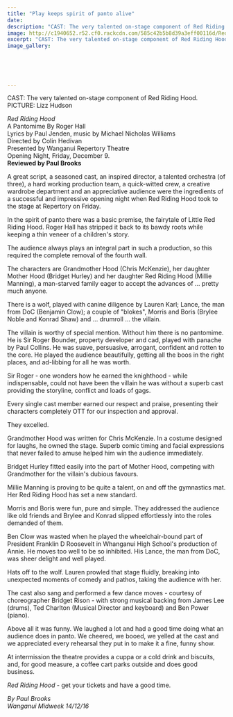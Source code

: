 ```yaml
---
title: "Play keeps spirit of panto alive"
date: 
description: "CAST: The very talented on-stage component of Red Riding Hood, Wanganui Midweek article..."
image: http://c1940652.r52.cf0.rackcdn.com/585c42b5b8d39a3eff00116d/Red-Riding-Hood-review-Midweek.jpg
excerpt: "CAST: The very talented on-stage component of Red Riding Hood."
image_gallery:
    
    
    
    
    
---
```


<p><span>CAST: The very talented on-stage component of Red Riding Hood. <br />PICTURE: Lizz Hudson</span></p>
<p><em>Red Riding Hood</em><br />A Pantomime By Roger Hall<br />Lyrics by Paul Jenden, music by Michael Nicholas Williams<br />Directed by Colin Hedivan<br />Presented by Wanganui Repertory Theatre<br />Opening Night, Friday, December 9.<br /><strong>Reviewed by Paul Brooks</strong></p>
<p>A great script, a seasoned cast, an inspired director, a talented orchestra (of three), a hard working production team, a quick-witted crew, a creative wardrobe department and an appreciative audience were the ingredients of a successful and impressive opening night when Red Riding Hood took to the stage at Repertory on Friday.</p>
<p>In the spirit of panto there was a basic premise, the fairytale of Little Red Riding Hood. Roger Hall has stripped it back to its bawdy roots while keeping a thin veneer of a children's story.</p>
<p>The audience always plays an integral part in such a production, so this required the complete removal of the fourth wall.</p>
<p>The characters are Grandmother Hood (Chris McKenzie), her daughter Mother Hood (Bridget Hurley) and her daughter Red Riding Hood (Millie Manning), a man-starved family eager to accept the advances of ... pretty much anyone.</p>
<p>There is a wolf, played with canine diligence by Lauren Karl; Lance, the man from DoC (Benjamin Clow); a couple of "blokes", Morris and Boris (Brylee Noble and Konrad Shaw) and ... drumroll ... the villain.</p>
<p>The villain is worthy of special mention. Without him there is no pantomime. He is Sir Roger Bounder, property developer and cad, played with panache by Paul Collins. He was suave, persuasive, arrogant, confident and rotten to the core. He played the audience beautifully, getting all the boos in the right places, and ad-libbing for all he was worth.</p>
<p>Sir Roger - one wonders how he earned the knighthood - while indispensable, could not have been the villain he was without a superb cast providing the storyline, conflict and loads of gags.</p>
<p>Every single cast member earned our respect and praise, presenting their characters completely OTT for our inspection and approval.</p>
<p>They excelled.</p>
<p>Grandmother Hood was written for Chris McKenzie. In a costume designed for laughs, he owned the stage. Superb comic timing and facial expressions that never failed to amuse helped him win the audience immediately.</p>
<p>Bridget Hurley fitted easily into the part of Mother Hood, competing with Grandmother for the villain's dubious favours.</p>
<p>Millie Manning is proving to be quite a talent, on and off the gymnastics mat. Her Red Riding Hood has set a new standard.</p>
<p>Morris and Boris were fun, pure and simple. They addressed the audience like old friends and Brylee and Konrad slipped effortlessly into the roles demanded of them.</p>
<p>Ben Clow was wasted when he played the wheelchair-bound part of President Franklin D Roosevelt in Whanganui High School's production of Annie. He moves too well to be so inhibited. His Lance, the man from DoC, was sheer delight and well played.</p>
<p>Hats off to the wolf. Lauren prowled that stage fluidly, breaking into unexpected moments of comedy and pathos, taking the audience with her.</p>
<p>The cast also sang and performed a few dance moves - courtesy of choreographer Bridget Rison - with strong musical backing from James Lee (drums), Ted Charlton (Musical Director and keyboard) and Ben Power (piano).</p>
<p>Above all it was funny. We laughed a lot and had a good time doing what an audience does in panto. We cheered, we booed, we yelled at the cast and we appreciated every rehearsal they put in to make it a fine, funny show.</p>
<p>At intermission the theatre provides a cuppa or a cold drink and biscuits, and, for good measure, a coffee cart parks outside and does good business.<br /><em></em></p>
<p><em>Red Riding Hood</em>&nbsp;- get your tickets and have a good time.</p>
<p class="clear syndicator"><em>By Paul Brooks</em><br /><em>Wanganui Midweek 14/12/16</em></p>

